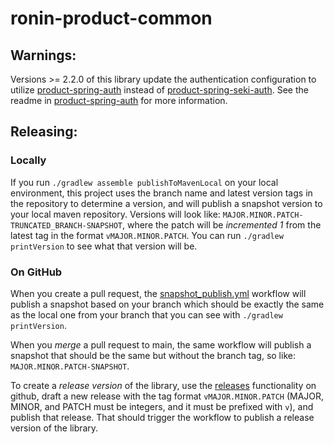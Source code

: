 # ronin-product-common

## Warnings:

Versions >= 2.2.0 of this library update the authentication configuration to utilize [product-spring-auth](product-spring-modules/product-spring-auth) instead of 
[product-spring-seki-auth](product-spring-modules/product-spring-auth/product-spring-seki-auth).  See the readme in [product-spring-auth](product-spring-modules/product-spring-auth)
for more information.

## Releasing:

### Locally

If you run `./gradlew assemble publishToMavenLocal` on your local environment, this project uses the branch name and latest version tags in the repository to determine a version,
and will publish a snapshot version to your local maven repository.  Versions will look like: `MAJOR.MINOR.PATCH-TRUNCATED_BRANCH-SNAPSHOT`, where the patch will be _incremented 1_
from the latest tag in the format `vMAJOR.MINOR.PATCH`.  You can run `./gradlew printVersion` to see what that version will be.

### On GitHub

When you create a pull request, the [snapshot_publish.yml](.github/workflows/snapshot_publish.yml) workflow will publish a snapshot based on your branch which should be exactly the same
as the local one from your branch that you can see with `./gradlew printVersion`.

When you _merge_ a pull request to main, the same workflow will publish a snapshot that should be the same but without the branch tag, so like: `MAJOR.MINOR.PATCH-SNAPSHOT`.

To create a _release version_ of the library, use the [releases](https://github.com/projectronin/ronin-product-common/releases) functionality on github, draft a new release with the tag format
`vMAJOR.MINOR.PATCH` (MAJOR, MINOR, and PATCH must be integers, and it must be prefixed with `v`), and publish that release.  That should trigger the workflow to publish a release version
of the library.
